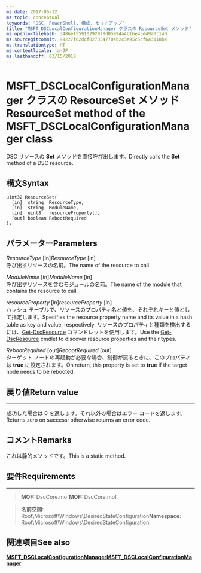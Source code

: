 ```yaml
---
ms.date: 2017-06-12
ms.topic: conceptual
keywords: "DSC, PowerShell, 構成, セットアップ"
title: "MSFT_DSCLocalConfigurationManager クラスの ResourceSet メソッド"
ms.openlocfilehash: 3486ef559102929f8d05994a4bf6e45d49a0c140
ms.sourcegitcommit: 99227f62dcf827354770eb2c3e95c5cf6a3118b4
ms.translationtype: HT
ms.contentlocale: ja-JP
ms.lasthandoff: 03/15/2018
---
```

# <a name="resourceset-method-of-the-msftdsclocalconfigurationmanager-class"></a><span data-ttu-id="5863e-103">MSFT_DSCLocalConfigurationManager クラスの ResourceSet メソッド</span><span class="sxs-lookup"><span data-stu-id="5863e-103">ResourceSet method of the MSFT_DSCLocalConfigurationManager class</span></span>

<span data-ttu-id="5863e-104">DSC リソースの **Set** メソッドを直接呼び出します。</span><span class="sxs-lookup"><span data-stu-id="5863e-104">Directly calls the **Set** method of a DSC resource.</span></span>

<a name="syntax"></a><span data-ttu-id="5863e-105">構文</span><span class="sxs-lookup"><span data-stu-id="5863e-105">Syntax</span></span>
------

```mof
uint32 ResourceSet(
  [in]  string  ResourceType,
  [in]  string  ModuleName,
  [in]  uint8   resourceProperty[],
  [out] boolean RebootRequired
);
```

<a name="parameters"></a><span data-ttu-id="5863e-106">パラメーター</span><span class="sxs-lookup"><span data-stu-id="5863e-106">Parameters</span></span>
----------

<span data-ttu-id="5863e-107">*ResourceType* \[in\]</span><span class="sxs-lookup"><span data-stu-id="5863e-107">*ResourceType* \[in\]</span></span>  
<span data-ttu-id="5863e-108">呼び出すリソースの名前。</span><span class="sxs-lookup"><span data-stu-id="5863e-108">The name of the resource to call.</span></span>

<span data-ttu-id="5863e-109">*ModuleName* \[in\]</span><span class="sxs-lookup"><span data-stu-id="5863e-109">*ModuleName* \[in\]</span></span>  
<span data-ttu-id="5863e-110">呼び出すリソースを含むモジュールの名前。</span><span class="sxs-lookup"><span data-stu-id="5863e-110">The name of the module that contains the resource to call.</span></span>

<span data-ttu-id="5863e-111">*resourceProperty* \[in\]</span><span class="sxs-lookup"><span data-stu-id="5863e-111">*resourceProperty* \[in\]</span></span>  
<span data-ttu-id="5863e-112">ハッシュ テーブルで、リソースのプロパティ名と値を、それぞれキーと値として指定します。</span><span class="sxs-lookup"><span data-stu-id="5863e-112">Specifies the resource property name and its value in a hash table as key and value, respectively.</span></span> <span data-ttu-id="5863e-113">リソースのプロパティと種類を検出するには、[Get-DscResource](https://technet.microsoft.com/library/dn521625.aspx) コマンドレットを使用します。</span><span class="sxs-lookup"><span data-stu-id="5863e-113">Use the [Get-DscResource](https://technet.microsoft.com/library/dn521625.aspx) cmdlet to discover resource properties and their types.</span></span>

<span data-ttu-id="5863e-114">*RebootRequired* \[out\]</span><span class="sxs-lookup"><span data-stu-id="5863e-114">*RebootRequired* \[out\]</span></span>  
<span data-ttu-id="5863e-115">ターゲット ノードの再起動が必要な場合、制御が戻るときに、このプロパティは **true** に設定されます。</span><span class="sxs-lookup"><span data-stu-id="5863e-115">On return, this property is set to **true** if the target node needs to be rebooted.</span></span>

## <a name="return-value"></a><span data-ttu-id="5863e-116">戻り値</span><span class="sxs-lookup"><span data-stu-id="5863e-116">Return value</span></span>
------------

<span data-ttu-id="5863e-117">成功した場合は 0 を返します。それ以外の場合はエラー コードを返します。</span><span class="sxs-lookup"><span data-stu-id="5863e-117">Returns zero on success; otherwise returns an error code.</span></span>

## <a name="remarks"></a><span data-ttu-id="5863e-118">コメント</span><span class="sxs-lookup"><span data-stu-id="5863e-118">Remarks</span></span>

<span data-ttu-id="5863e-119">これは静的メソッドです。</span><span class="sxs-lookup"><span data-stu-id="5863e-119">This is a static method.</span></span>

## <a name="requirements"></a><span data-ttu-id="5863e-120">要件</span><span class="sxs-lookup"><span data-stu-id="5863e-120">Requirements</span></span>
------------
><span data-ttu-id="5863e-121">**MOF:** DscCore.mof</span><span class="sxs-lookup"><span data-stu-id="5863e-121">**MOF:** DscCore.mof</span></span>

><span data-ttu-id="5863e-122">**名前空間**: Root\Microsoft\Windows\DesiredStateConfiguration</span><span class="sxs-lookup"><span data-stu-id="5863e-122">**Namespace**: Root\Microsoft\Windows\DesiredStateConfiguration</span></span>


## <a name="see-also"></a><span data-ttu-id="5863e-123">関連項目</span><span class="sxs-lookup"><span data-stu-id="5863e-123">See also</span></span>


[<span data-ttu-id="5863e-124">**MSFT_DSCLocalConfigurationManager**</span><span class="sxs-lookup"><span data-stu-id="5863e-124">**MSFT_DSCLocalConfigurationManager**</span></span>](msft-dsclocalconfigurationmanager.md)

 

 



